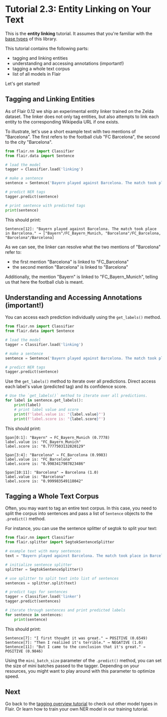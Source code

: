 # Tutorial 2.3: Entity Linking on Your Text

This is the **entity linking** tutorial. It assumes that you're familiar with the
[base types](/resources/docs/TUTORIAL_1_BASICS.md) of this library. 

This tutorial contains the following parts:
* tagging and linking entities  
* understanding and accessing annotations (important!)
* tagging a whole text corpus
* list of all models in Flair

Let's get started!

## Tagging and Linking Entities

As of Flair 0.12 we ship an experimental entity linker trained on the Zelda dataset. The linker does not only
tag entities, but also attempts to link each entity to the corresponding Wikipedia URL if one exists. 

To illustrate, let's use a short example text with two mentions of "Barcelona". The first refers to the football club
"FC Barcelona", the second to the city "Barcelona".

```python
from flair.nn import Classifier
from flair.data import Sentence

# load the model
tagger = Classifier.load('linking')

# make a sentence
sentence = Sentence('Bayern played against Barcelona. The match took place in Barcelona.')

# predict NER tags
tagger.predict(sentence)

# print sentence with predicted tags
print(sentence)
```

This should print:
```console
Sentence[12]: "Bayern played against Barcelona. The match took place in Barcelona." → ["Bayern"/FC_Bayern_Munich, "Barcelona"/FC_Barcelona, "Barcelona"/Barcelona]
```

As we can see, the linker can resolve what the two mentions of "Barcelona" refer to: 
- the first mention "Barcelona" is linked to "FC_Barcelona" 
- the second mention "Barcelona" is linked to "Barcelona"

Additionally, the mention "Bayern" is linked to "FC_Bayern_Munich", telling us that here the football club is meant.



## Understanding and Accessing Annotations (important!)

You can access each prediction individually using the `get_labels()` method. 

```python
from flair.nn import Classifier
from flair.data import Sentence

# load the model
tagger = Classifier.load('linking')

# make a sentence
sentence = Sentence('Bayern played against Barcelona. The match took place in Barcelona.')

# predict NER tags
tagger.predict(sentence)
```

Use the `get_labels()` method to iterate over all predictions. Direct access each label's value (predicted tag)
and its confidence score.

```python
# Use the `get_labels()` method to iterate over all predictions. 
for label in sentence.get_labels():
    print(label)
    # print label value and score
    print(f'label.value is: "{label.value}"')
    print(f'label.score is: "{label.score}"')
```

This should print:

```console
Span[0:1]: "Bayern" → FC_Bayern_Munich (0.7778)
label.value is: "FC_Bayern_Munich"
label.score is: "0.7777503132820129"

Span[3:4]: "Barcelona" → FC_Barcelona (0.9983)
label.value is: "FC_Barcelona"
label.score is: "0.9983417987823486"

Span[10:11]: "Barcelona" → Barcelona (1.0)
label.value is: "Barcelona"
label.score is: "0.999983549118042"
```


## Tagging a Whole Text Corpus

Often, you may want to tag an entire text corpus. In this case, you need to split the corpus into sentences and pass a
list of `Sentence` objects to the `.predict()` method.

For instance, you can use the sentence splitter of segtok to split your text:

```python
from flair.nn import Classifier
from flair.splitter import SegtokSentenceSplitter

# example text with many sentences
text = "Bayern played against Barcelona. The match took place in Barcelona."

# initialize sentence splitter
splitter = SegtokSentenceSplitter()

# use splitter to split text into list of sentences
sentences = splitter.split(text)

# predict tags for sentences
tagger = Classifier.load('linker')
tagger.predict(sentences)

# iterate through sentences and print predicted labels
for sentence in sentences:
    print(sentence)
```

This should print: 

```console
Sentence[7]: "I first thought it was great." → POSITIVE (0.6549)
Sentence[7]: "Then I realized it's terrible." → NEGATIVE (1.0)
Sentence[11]: "But I came to the conclusion that it's great." → POSITIVE (0.9846)
```

Using the `mini_batch_size` parameter of the `.predict()` method, you can set the size of mini batches passed to the
tagger. Depending on your resources, you might want to play around with this parameter to optimize speed.

## Next

Go back to the [tagging overview tutorial](/resources/docs/TUTORIAL_TAGGING_OVERVIEW.md) to check out other model types in Flair. Or learn how to train your own NER model in our training tutorial.
